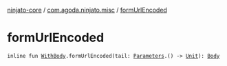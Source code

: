 [ninjato-core](../index.md) / [com.agoda.ninjato.misc](index.md) / [formUrlEncoded](./form-url-encoded.md)

# formUrlEncoded

`inline fun `[`WithBody`](../com.agoda.ninjato.http/-request/-configurator/-with-body/index.md)`.formUrlEncoded(tail: `[`Parameters`](../com.agoda.ninjato.http/-parameters/index.md)`.() -> `[`Unit`](https://kotlinlang.org/api/latest/jvm/stdlib/kotlin/-unit/index.html)`): `[`Body`](../com.agoda.ninjato.http/-body/index.md)